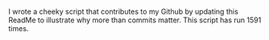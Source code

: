 I wrote a cheeky script that contributes to my Github by updating this ReadMe to illustrate why more than commits matter. This script has run 1591 times.